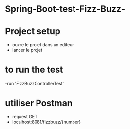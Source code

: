 # Spring-Boot-test-Fizz-Buzz-

# Project setup
- ouvre le projet dans un editeur 
- lancer le projet

# to run the test
-run 'FizzBuzzControllerTest'


# utiliser Postman
- request GET 
- localhost:8081/fizzbuzz/{number}
